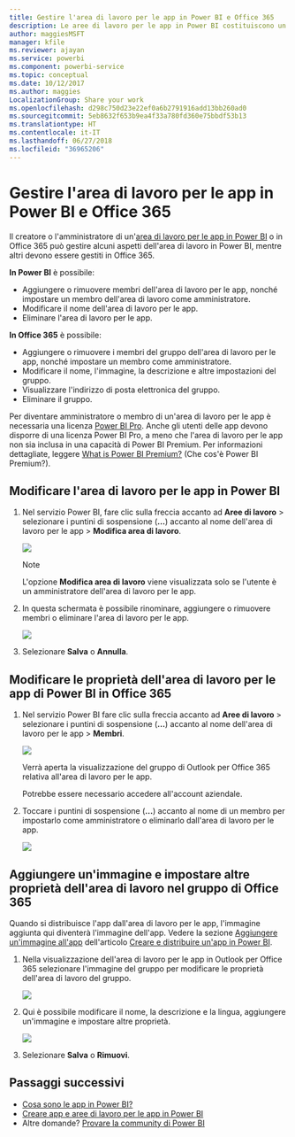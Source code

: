 ```yaml
---
title: Gestire l'area di lavoro per le app in Power BI e Office 365
description: Le aree di lavoro per le app in Power BI costituiscono un'esperienza di collaborazione basata sui gruppi di Office 365. È possibile gestire le aree di lavoro per le app sia in Power BI che in Office 365.
author: maggiesMSFT
manager: kfile
ms.reviewer: ajayan
ms.service: powerbi
ms.component: powerbi-service
ms.topic: conceptual
ms.date: 10/12/2017
ms.author: maggies
LocalizationGroup: Share your work
ms.openlocfilehash: d298c750d23e22ef0a6b2791916add13bb260ad0
ms.sourcegitcommit: 5eb8632f653b9ea4f33a780fd360e75bbdf53b13
ms.translationtype: HT
ms.contentlocale: it-IT
ms.lasthandoff: 06/27/2018
ms.locfileid: "36965206"
---
```

# <a name="manage-your-app-workspace-in-power-bi-and-office-365"></a>Gestire l'area di lavoro per le app in Power BI e Office 365
Il creatore o l'amministratore di un'[area di lavoro per le app in Power BI](service-install-use-apps.md) o in Office 365 può gestire alcuni aspetti dell'area di lavoro in Power BI, mentre altri devono essere gestiti in Office 365. 

**In Power BI** è possibile:

* Aggiungere o rimuovere membri dell'area di lavoro per le app, nonché impostare un membro dell'area di lavoro come amministratore.
* Modificare il nome dell'area di lavoro per le app.
* Eliminare l'area di lavoro per le app.

**In Office 365** è possibile:

* Aggiungere o rimuovere i membri del gruppo dell'area di lavoro per le app, nonché impostare un membro come amministratore.
* Modificare il nome, l'immagine, la descrizione e altre impostazioni del gruppo.
* Visualizzare l'indirizzo di posta elettronica del gruppo.
* Eliminare il gruppo.

Per diventare amministratore o membro di un'area di lavoro per le app è necessaria una licenza [Power BI Pro](service-free-vs-pro.md). Anche gli utenti delle app devono disporre di una licenza Power BI Pro, a meno che l'area di lavoro per le app non sia inclusa in una capacità di Power BI Premium. Per informazioni dettagliate, leggere [What is Power BI Premium?](service-premium.md) (Che cos'è Power BI Premium?).

## <a name="edit-your-app-workspace-in-power-bi"></a>Modificare l'area di lavoro per le app in Power BI
1. Nel servizio Power BI, fare clic sulla freccia accanto ad **Aree di lavoro** > selezionare i puntini di sospensione (**…**) accanto al nome dell'area di lavoro per le app > **Modifica area di lavoro**. 
   
   ![](media/service-manage-app-workspace-in-power-bi-and-office-365/power-bi-app-ellipsis.png)
   
   > [!NOTE]
   > L'opzione **Modifica area di lavoro** viene visualizzata solo se l'utente è un amministratore dell'area di lavoro per le app.
   > 
   > 
2. In questa schermata è possibile rinominare, aggiungere o rimuovere membri o eliminare l'area di lavoro per le app. 
   
   ![](media/service-manage-app-workspace-in-power-bi-and-office-365/power-bi-app-edit-workspace.png)
3. Selezionare **Salva** o **Annulla**.

## <a name="edit-power-bi-app-workspace-properties-in-office-365"></a>Modificare le proprietà dell'area di lavoro per le app di Power BI in Office 365
1. Nel servizio Power BI fare clic sulla freccia accanto ad **Aree di lavoro** > selezionare i puntini di sospensione (**…**) accanto al nome dell'area di lavoro per le app > **Membri**. 
   
   ![](media/service-manage-app-workspace-in-power-bi-and-office-365/power-bi-app-ellipsis.png)
   
   Verrà aperta la visualizzazione del gruppo di Outlook per Office 365 relativa all'area di lavoro per le app.
   
   Potrebbe essere necessario accedere all'account aziendale.
2. Toccare i puntini di sospensione (**…**) accanto al nome di un membro per impostarlo come amministratore o eliminarlo dall'area di lavoro per le app. 
   
   ![](media/service-manage-app-workspace-in-power-bi-and-office-365/pbi_managegroupo365.png)

## <a name="add-an-image-and-set-other-workspace-properties-in-the-office-365-group"></a>Aggiungere un'immagine e impostare altre proprietà dell'area di lavoro nel gruppo di Office 365
Quando si distribuisce l'app dall'area di lavoro per le app, l'immagine aggiunta qui diventerà l'immagine dell'app. Vedere la sezione [Aggiungere un'immagine all'app](service-create-distribute-apps.md#add-an-image-to-your-app-optional) dell'articolo [Creare e distribuire un'app in Power BI](service-create-distribute-apps.md).

1. Nella visualizzazione dell'area di lavoro per le app in Outlook per Office 365 selezionare l'immagine del gruppo per modificare le proprietà dell'area di lavoro del gruppo.
   
   ![](media/service-manage-app-workspace-in-power-bi-and-office-365/pbi_editgroupo365.png)
2. Qui è possibile modificare il nome, la descrizione e la lingua, aggiungere un'immagine e impostare altre proprietà.
   
   ![](media/service-manage-app-workspace-in-power-bi-and-office-365/pbi_editgrpo365dialog.png)
3. Selezionare **Salva** o **Rimuovi**.

## <a name="next-steps"></a>Passaggi successivi
* [Cosa sono le app in Power BI?](service-install-use-apps.md)
* [Creare app e aree di lavoro per le app in Power BI](service-create-distribute-apps.md)
* Altre domande? [Provare la community di Power BI](http://community.powerbi.com/)

